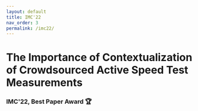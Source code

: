 ```yaml
---
layout: default
title: IMC'22
nav_order: 3
permalink: /imc22/
---
```


# The Importance of Contextualization of Crowdsourced Active Speed Test Measurements
### IMC'22, **Best Paper Award** 🏆
